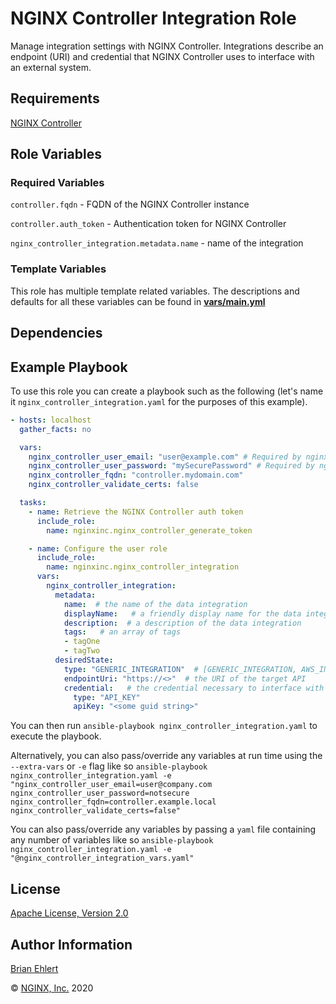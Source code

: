 NGINX Controller Integration Role
==========================

Manage integration settings with NGINX Controller.
Integrations describe an endpoint (URI) and credential that NGINX Controller uses to interface with an external system.

Requirements
------------

[NGINX Controller](https://www.nginx.com/products/nginx-controller/)

Role Variables
--------------

### Required Variables

`controller.fqdn` - FQDN of the NGINX Controller instance

`controller.auth_token` - Authentication token for NGINX Controller

`nginx_controller_integration.metadata.name` -  name of the integration

### Template Variables

This role has multiple template related variables. The descriptions and defaults for all these variables can be found in **[vars/main.yml](./vars/main.yml)**

Dependencies
------------

Example Playbook
----------------

To use this role you can create a playbook such as the following (let's name it `nginx_controller_integration.yaml` for the purposes of this example).

```yaml
- hosts: localhost
  gather_facts: no

  vars:
    nginx_controller_user_email: "user@example.com" # Required by nginx_controller_generate_token role
    nginx_controller_user_password: "mySecurePassword" # Required by nginx_controller_generate_token role
    nginx_controller_fqdn: "controller.mydomain.com"
    nginx_controller_validate_certs: false

  tasks:
    - name: Retrieve the NGINX Controller auth token
      include_role:
        name: nginxinc.nginx_controller_generate_token

    - name: Configure the user role
      include_role:
        name: nginxinc.nginx_controller_integration
      vars:
        nginx_controller_integration:
          metadata:
            name:  # the name of the data integration
            displayName:   # a friendly display name for the data integration (spaces and special characters allowed)
            description:  # a description of the data integration
            tags:   # an array of tags
            - tagOne
            - tagTwo
          desiredState:
            type: "GENERIC_INTEGRATION"  # [GENERIC_INTEGRATION, AWS_INTEGRATION] the type of integration being defined
            endpointUri: "https://<>"  # the URI of the target API
            credential:   # the credential necessary to interface with the endpoint
              type: "API_KEY"
              apiKey: "<some guid string>"
```

You can then run `ansible-playbook nginx_controller_integration.yaml` to execute the playbook.

Alternatively, you can also pass/override any variables at run time using the `--extra-vars` or `-e` flag like so `ansible-playbook nginx_controller_integration.yaml -e "nginx_controller_user_email=user@company.com nginx_controller_user_password=notsecure nginx_controller_fqdn=controller.example.local nginx_controller_validate_certs=false"`

You can also pass/override any variables by passing a `yaml` file containing any number of variables like so `ansible-playbook nginx_controller_integration.yaml -e "@nginx_controller_integration_vars.yaml"`

License
-------

[Apache License, Version 2.0](./LICENSE)

Author Information
------------------

[Brian Ehlert](https://github.com/brianehlert)

&copy; [NGINX, Inc.](https://www.nginx.com/) 2020
